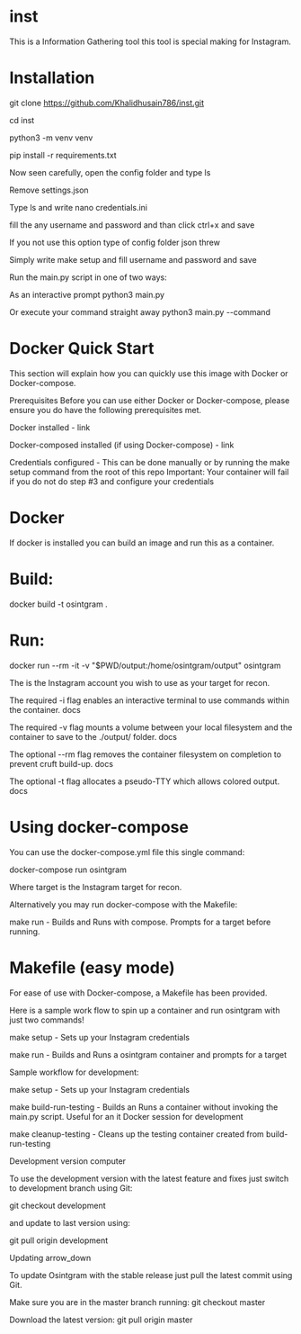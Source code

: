 # inst 
This is a Information Gathering tool 
this tool is special making for Instagram.

# Installation

git clone https://github.com/Khalidhusain786/inst.git

cd inst

python3 -m venv venv

pip install -r requirements.txt

Now seen carefully, open the config folder and  type ls

Remove  settings.json

Type ls and write nano credentials.ini

fill the any username and password and than click ctrl+x and save 

If you not use this option type of config folder json threw

Simply write make setup and fill username and password and save

Run the main.py script in one of two ways:

As an interactive prompt python3 main.py <target username>
  
Or execute your command straight away python3 main.py <target username> --command <command>
  
  
 # Docker Quick Start
  
This section will explain how you can quickly use this image with Docker or Docker-compose.

Prerequisites
Before you can use either Docker or Docker-compose, please ensure you do have the following prerequisites met.

Docker installed - link

  Docker-composed installed (if using Docker-compose) - link

  Credentials configured - This can be done manually or by running the make setup command from the root of this repo
Important: Your container will fail if you do not do step #3 and configure your credentials

  
  # Docker

  If docker is installed you can build an image and run this as a container.

# Build:

docker build -t osintgram .

# Run:

docker run --rm -it -v "$PWD/output:/home/osintgram/output" osintgram <target>

  The <target> is the Instagram account you wish to use as your target for recon.

  The required -i flag enables an interactive terminal to use commands within the container. docs

  The required -v flag mounts a volume between your local filesystem and the container to save to the ./output/ folder. docs

  The optional --rm flag removes the container filesystem on completion to prevent cruft build-up. docs

  The optional -t flag allocates a pseudo-TTY which allows colored output. docs

# Using docker-compose

  You can use the docker-compose.yml file this single command:

docker-compose run osintgram <target>

  Where target is the Instagram target for recon.

Alternatively you may run docker-compose with the Makefile:

make run - Builds and Runs with compose. Prompts for a target before running.

  # Makefile (easy mode)

  For ease of use with Docker-compose, a Makefile has been provided.

Here is a sample work flow to spin up a container and run osintgram with just two commands!

make setup - Sets up your Instagram credentials

  make run - Builds and Runs a osintgram container and prompts for a target

  Sample workflow for development:

make setup - Sets up your Instagram credentials

  make build-run-testing - Builds an Runs a container without invoking the main.py script. Useful for an it Docker session for development

  make cleanup-testing - Cleans up the testing container created from build-run-testing

  Development version computer

  To use the development version with the latest feature and fixes just switch to development branch using Git:

git checkout development

and update to last version using:

git pull origin development

Updating arrow_down

  To update Osintgram with the stable release just pull the latest commit using Git.

Make sure you are in the master branch running: git checkout master

  Download the latest version: git pull origin master

  
  
